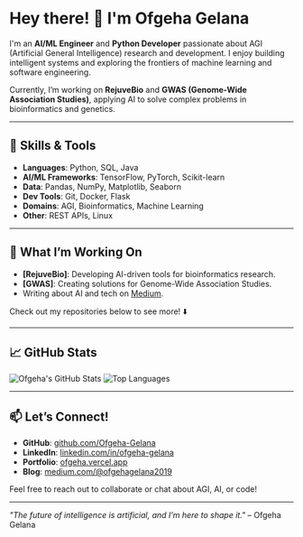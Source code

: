 # Hey there! 👋 I'm Ofgeha Gelana

I'm an **AI/ML Engineer** and **Python Developer** passionate about AGI (Artificial General Intelligence) research and development. I enjoy building intelligent systems and exploring the frontiers of machine learning and software engineering.

Currently, I’m working on **RejuveBio** and **GWAS (Genome-Wide Association Studies)**, applying AI to solve complex problems in bioinformatics and genetics.

---

## 🔧 Skills & Tools
- **Languages**: Python, SQL, Java
- **AI/ML Frameworks**: TensorFlow, PyTorch, Scikit-learn
- **Data**: Pandas, NumPy, Matplotlib, Seaborn
- **Dev Tools**: Git, Docker, Flask
- **Domains**: AGI, Bioinformatics, Machine Learning
- **Other**: REST APIs, Linux

---

## 🌟 What I’m Working On
- **[RejuveBio]**: Developing AI-driven tools for bioinformatics research.
- **[GWAS]**: Creating solutions for Genome-Wide Association Studies.
- Writing about AI and tech on [Medium](https://medium.com/@ofgehagelana2019).

Check out my repositories below to see more! ⬇️

---

## 📈 GitHub Stats
![Ofgeha's GitHub Stats](https://github-readme-stats.vercel.app/api?username=Ofgeha-Gelana&show_icons=true&theme=radical)
![Top Languages](https://github-readme-stats.vercel.app/api/top-langs/?username=Ofgeha-Gelana&layout=compact&theme=radical)

---

## 📫 Let’s Connect!
- **GitHub**: [github.com/Ofgeha-Gelana](https://github.com/Ofgeha-Gelana)
- **LinkedIn**: [linkedin.com/in/ofgeha-gelana](https://www.linkedin.com/in/ofgeha-gelana/)
- **Portfolio**: [ofgeha.vercel.app](https://ofgeha.vercel.app/)
- **Blog**: [medium.com/@ofgehagelana2019](https://medium.com/@ofgehagelana2019)

Feel free to reach out to collaborate or chat about AGI, AI, or code!

---

*"The future of intelligence is artificial, and I’m here to shape it."* – Ofgeha Gelana

